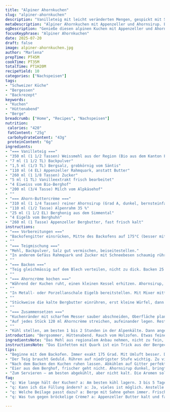 ```yaml
---
title: "Alpiner Ahornkuchen"
slug: "alpiner-ahornkuchen"
description: "Vanilleteig mit leicht veränderten Mengen, gespickt mit Schweizer Bergkäse – Appenzeller statt Butter häufig in der Creme verwendet. Ahornsirup-Crème kombiniert mit einem Schuss Rahm und etwas Honig aus dem Berner Oberland. Backzeit angepasst, leichte Karamellnoten erwünscht. Mürber Rand, saftiger Kern. Alpenflair auf der Zunge. Herbsüßer Genuss. Für 10 Personen. Ohne Nüsse, vegetarisch, ideal für Hüttenabende."
metaDescription: "Alpiner Ahornkuchen mit Appenzeller und Ahornsirup. Ein genussvoller Kuchen mit Alpenflair für Hüttenabende und gesellige Runden."
ogDescription: "Genieße diesen alpinen Kuchen mit Appenzeller und Ahornsirup. Ideal für Hüttenabende, rustikaler Geschmack ohne Nüsse, nur Vegetarisches."
focusKeyphrase: "Alpiner Ahornkuchen"
date: 2025-07-20
draft: false
image: alpiner-ahornkuchen.jpg
author: "Marlena"
prepTime: PT45M
cookTime: PT35M
totalTime: PT1H20M
recipeYield: 10
categories: ["Nachspeisen"]
tags:
- "Schweizer Küche"
- "Bergessen"
- "Backrezept"
keywords:
- "Kuchen"
- "Hüttenabend"
- "Berge"
breadcrumb: ["Home", "Recipes", "Nachspeisen"]
nutrition: 
 calories: "420"
 fatContent: "25g"
 carbohydrateContent: "43g"
 proteinContent: "6g"
ingredients:
- "=== Vanilleteig ==="
- "350 ml (1 1/2 Tassen) Weissmehl aus der Region (Bio aus dem Kanton Freiburg)"
- "7 ml (1 1/2 TL) Backpulver"
- "1,5 ml (1/3 TL) Bergsalz, grobkörnig vom Säntis"
- "110 ml (4 EL) Appenzeller Rahmquark, anstatt Butter"
- "260 ml (1 1/8 Tassen) Zucker"
- "5 ml (1 TL) Vanilleextrakt frisch bearbeitet"
- "4 Eiweiss vom Bio-Berghof"
- "200 ml (3/4 Tasse) Milch vom Alpkäsehof"
- ""
- "=== Ahorn-Buttercrème ==="
- "310 ml (1 1/4 Tassen) reiner Ahornsirup (Grad A, dunkel, bernsteinfarben)"
- "110 ml (1/2 Tasse) Alpenrahm 35 %"
- "25 ml (1 1/2 EL) Berghonig aus dem Simmental"
- "4 Eigelb vom Berghuhn"
- "260 ml (1 Tasse) Appenzeller Bergbutter, fast frisch kalt"
instructions:
- "=== Vorbereitungen ==="
- "Backofengitter einsrücken, Mitte des Backofens auf 175°C (besser mit Umluft, sonst 180°C). Backblech 40 x 28 cm, mit Pergament auslegen, Papier seitlich überstehen lassen. Sorgfältig einfetten, nicht mit Butter sondern mit geschmolzenem Bergbutter-Ersatz (Rahmquark) streichen, achte auf die Ecken."
- ""
- "=== Teigmischung ==="
- "Mehl, Backpulver, Salz gut vermischen, beiseitestellen."
- "In anderem Gefäss Rahmquark und Zucker mit Schneebesen schaumig rühren. Vanille zugeben, kurz weitermixen, dann Eiweiss einzeln einarbeiten, nur gerade so, dass ein homogenes Mousse entsteht. Mit niedrigster Stufe das Mehl-Laktose-Gemisch abwechselnd mit Milch zufügen, zügig, nicht zu lange rühren."
- ""
- "=== Backen ==="
- "Teig gleichmässig auf dem Blech verteilen, nicht zu dick. Backen 25 bis 27 Minuten. Stichprobe mit Zahnstocher oder Holzspiess, der ruhig noch leicht feucht sein darf für Saftigkeit. Kuchen auf Gitter stürzen, Backpapier vorsichtig abziehen. Mit Küchenhandtuch bedecken, abkühlen lassen, mindestens 1 Stunde."
- ""
- "=== Ahorncrème kochen ==="
- "Während der Kuchen ruht, einen kleinen Kessel erhitzen. Ahornsirup, Rahm und Honig zusammen aufkochen. Temperatur mit Zuckerthermometer messen, Ziel: 115–120°C (235–248°F), Blasen sollen dick werden. Dauert 7 bis 10 Minuten tiefste Geduld, gelegentlich rühren."
- ""
- "In Metall- oder Porzellanschale Eigelb bereitstellen. Mit Mixer mittlere Geschwindigkeit und gleichzeitig theissen, langsam den heissen Sirup in dünnem Strahl zugeben, Klümpchen vermeiden. Weiterschlagen etwa 12 Minuten, bis Masse vollständig abkühlt und dicklich wird."
- ""
- "Stückweise die kalte Bergbutter einrühren, erst kleine Würfel, dann mehr. Mit Spachtel mehrmals den Boden abkratzen, sonst bleibt Creme am Rand. Cremig, fast flauschig soll es werden, nicht zu flüssig, nicht zu fest."
- ""
- "=== Zusammensetzen ==="
- "Kuchenränder mit scharfem Messer sauber abschneiden, Oberfläche planieren bei kleinen Wölbungen. In 4 Rechtecke schneiden – gäbe schön schichtige Schichtung."
- "Auf jedes Stück 120 ml Ahorncrème streichen, aufeinander legen. Restliche Crème zum Schluss rundum verstreichen, auch seitlich, so richtig deckend. Hüttendeko nach Belieben: kleine Ahornblätter aus Zucker, oder geraspelte Bergkäse-Flocken – gibt spannende Süsse-Moll-Würze-Kontraste."
- ""
- "Kühl stellen, am besten 1 bis 2 Stunden in der Alpenkälte. Dann angewärmt servieren."
introduction: "Bergsommer, Hüttenabend. Rauch vom Holzofen. Etwas feines, das noch mit Alpkäse zu tun hat, aber eben süss. Vanilleteig nicht vom siebten Himmel, sondern mit Quark gemildert. Ahorn aus Kanada kennt man, passt aber hier mit Honig und Süsse aus den Alpen. Ein Kuchen, der nicht nur Bauch füllt, sondern auch Erinnerungen an Wanderungen, alpines Leben, Gipfelrasten weckt. So einer mit Kruste, zart innen, dampfend. Handwerk, das zient und gleichzeitig locker ist. Nicht kompliziert, will auch keine Kuchen-Trophäe. Nur einfach mit dem Herz gemacht. Zum Tee und zum Erzählen über die letzte Tour. Gruyère? Appenzeller? In der Crème eine feine Idee. Bergbutter statt einfachem Butter – macht den Unterschied, spürbar auf der Zunge. Das ist der Grund, wieso die Schweizer Alpen mehr als Käse und Alpweide sind. Man schmeckt den Wind, sieht die Gipfel, spürt Berge hematomisch resistent. Kommt, probiert selber."
ingredientsNote: "Das Mehl aus regionalem Anbau nehmen, nicht zu fein, etwas Körnigkeit soll bleiben. Appenzeller Quark bringt eine leichte Säure, ersetzt verlässlich Butter im Teig, hält den Teig locker, atmet wie Alpweide nach grünem Gras. Die Milch, nicht pasteurisiert darf ruhig vom Bergbauernhof sein. Ahornsirup dunkel, bereits karamelliger, bringt bereits viel Farbe und Tiefe in die Crème. Honig aus dem Simmental oder Emmental, möglichst naturbelassen, gibt die alpine Note. Appenzeller Butter ist etwas fester als normale Butter, achtet auf Temperatur, sonst wird die Crème zu bröckelig. Eier am besten von freilaufenden Berghühnern, frischer geht’s kaum. Salz nicht fein, Bergsalz bringt diesen mineralischen Biss, der sonst fehlt. Für das Backpapier am besten einen echten Schweizer Backpapierbogen verwenden, er hält ohne kleben – ein simple Sache aus traditionellem Handwerk. Engelsgeduld, das Beste wartet auf den mit der Ruhe, nicht hetzen beim Mischen und backen."
instructionsNote: "Das Einfetten mit Quark ist ein Trick aus der Bergecke, gibt besseren Halt für den Teig. Rühren mit niedrigster Stufe – wichtig, keine Überbeanspruchung, sonst wird der Teig zäh. Temperatur im Ofen immer kontrollieren, nicht alle Holzöfen bauen gleich Hitze auf. Die Ahorncrème braucht Temperaturkontrolle, Zuckerthermometer Pflicht. Beim Eingiessen auf die Eigelb immer langsam und stetig, sonst gibt’s Rührei statt Creme. Das Schlagen danach ist die wahre Kunst – Geduld, bis die Masse festlich glänzt, das dauert. Beim Schneiden ruhig mit scharfem Messer, die Oberfläche oft nachschneiden, der Kuchen hebt sich sonst nicht gut. Verzierung nicht zu überladen, Schweizerage ist schlicht, mit Liebe gemacht. Kühl aufbewahren, bevor ihr die Hüttenfalken einladen. Bringt den Duft der Alpen in jedes Stübchen."
tips:
- "Beginne mit dem Backofen. Immer exakt 175 Grad. Mit Umluft besser. Die Hitze gleichmäßig verteilen, ideal für den Kuchen. Auf Backpapier achten. Am besten Schweizer Qualität. Nicht klebend, hält fest am Kuchen. Das Einfetten mit Quark ist ein Trick. Gibt Halt, macht's besser."
- "Der Teig braucht Geduld. Rühren auf niedrigster Stufe wichtig. Zu viel müde macht's zäh. Dann die Milch dazu, locker bleiben. Für die Crème – Temperatur wichtig. Zuckerthermometer nutzen. Ahornsirup flüssig, aber auch nicht zu heiss einfüllen. Klumpen vermeiden, muss schön sein."
- "Nach dem Backen den Kuchen ruhen lassen. Abkühlen auf Gitter perfekt. Mindestens eine Stunde. Dann schneiden, die Ränder sauber. Beim Schichten – die Crème dick schön verstreichen. Höhe im Stück kann wahre Freude bringen. Mit Bergkäse-Flocken dekorieren für Spannung."
- "Eier aus dem Berghof, frischer geht nicht. Ahornsirup dunkel, bringt Geschmack. Die Mischung von süss und herzhaft ist der Clou. Berghonig aus dem Simmental, unvergleichlich. Gibt das alpine Flair. Und das Bergsalz, grob – es gibt einen Biss. Ohne Kompromisse, voll Geschmack."
- "Zum Servieren – am besten abgekühlt, aber nicht kalt. Die Aromen sollen wirken. Etwas Zeit im Kühlschrank ist gut. Vor dem Essen anwärmen, das macht's besser. Ein Stück servieren, vielleicht mit einem Schuss Bergschnaps dazu? Oder ein feines Alpfondue. Bringt die Hüttenromantik auf den Tisch."
faq:
- "q: Wie lange hält der Kuchen? a: Am besten kühl lagern. 3 bis 5 Tage frisch. Im Kühlschrank macht er nichts kaputt. Aber nicht zu lange stehen lassen. Trocknen kann passieren. Auf keinen Fall einfrieren. Dann wird er trocken."
- "q: Kann ich die Füllung ändern? a: Ja, vieles ist möglich. Anstelle von Ahornsirup – auch andere Sirups ausprobieren. Honig nehmen, gibt einen anderen Geschmack. Besonders fruchtig. Oder Nüsse hinzufügen? Aber dann wäre es kein veganer Kuchen mehr."
- "q: Welche Beilage passt dazu? a: Berge mit Sahne gehen immer. Frische Alpenbeeren schön. Ein Klecks Jogurt geht auch gut. Oder etwas Kräutertee dazu. Locker, leicht und frisch. Das rundet's ab. Die Aromen harmonieren gut, süss mit frisch."
- "q: Was tun gegen bröckelige Crème? a: Appenzeller Butter kalt und fast frisch verwenden. Am besten vorher etwas temperieren. Temperatur beim Einrühren anpassen. Vermeide Temperaturexplosion, schlimm fürs Ergebnis. Zuerst kleine Stücke von Butter langsam einrühren."

---
```

